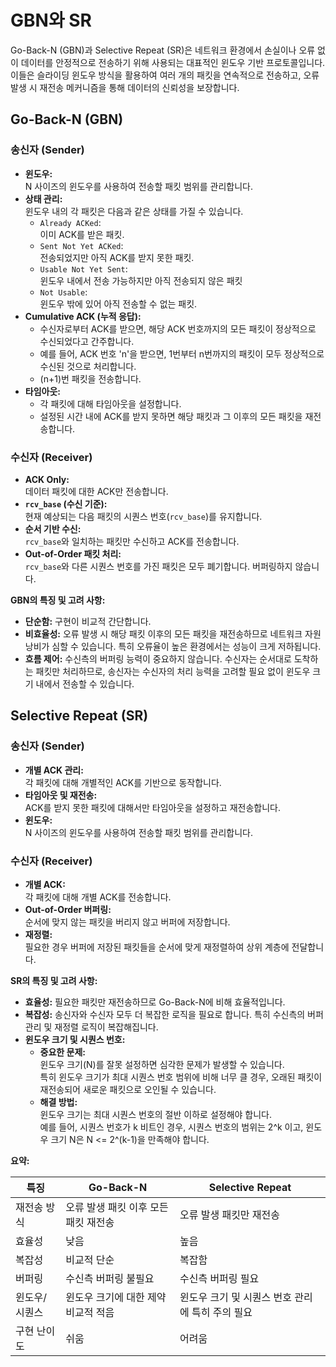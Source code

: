 # GBN와 SR

Go-Back-N (GBN)과 Selective Repeat (SR)은 네트워크 환경에서 손실이나 오류 없이 데이터를 안정적으로 전송하기 위해 사용되는 대표적인 윈도우 기반 프로토콜입니다.  
이들은 슬라이딩 윈도우 방식을 활용하여 여러 개의 패킷을 연속적으로 전송하고, 오류 발생 시 재전송 메커니즘을 통해 데이터의 신뢰성을 보장합니다.

## Go-Back-N (GBN)

### 송신자 (Sender)

- **윈도우:**  
  N 사이즈의 윈도우를 사용하여 전송할 패킷 범위를 관리합니다.
- **상태 관리:**  
  윈도우 내의 각 패킷은 다음과 같은 상태를 가질 수 있습니다.
  - `Already ACKed`:  
    이미 ACK를 받은 패킷.
  - `Sent Not Yet ACKed`:  
    전송되었지만 아직 ACK를 받지 못한 패킷.
  - `Usable Not Yet Sent`:  
    윈도우 내에서 전송 가능하지만 아직 전송되지 않은 패킷
  - `Not Usable`:  
    윈도우 밖에 있어 아직 전송할 수 없는 패킷.
- **Cumulative ACK (누적 응답):**
  - 수신자로부터 ACK를 받으면, 해당 ACK 번호까지의 모든 패킷이 정상적으로 수신되었다고 간주합니다.
  - 예를 들어, ACK 번호 'n'을 받으면, 1번부터 n번까지의 패킷이 모두 정상적으로 수신된 것으로 처리합니다.
  - (n+1)번 패킷을 전송합니다.
- **타임아웃:**
  - 각 패킷에 대해 타임아웃을 설정합니다.
  - 설정된 시간 내에 ACK를 받지 못하면 해당 패킷과 그 이후의 모든 패킷을 재전송합니다.

### 수신자 (Receiver)

- **ACK Only:**  
  데이터 패킷에 대한 ACK만 전송합니다.
- **`rcv_base` (수신 기준):**  
  현재 예상되는 다음 패킷의 시퀀스 번호(`rcv_base`)를 유지합니다.
- **순서 기반 수신:**  
  `rcv_base`와 일치하는 패킷만 수신하고 ACK를 전송합니다.
- **Out-of-Order 패킷 처리:**  
  `rcv_base`와 다른 시퀀스 번호를 가진 패킷은 모두 폐기합니다. 버퍼링하지 않습니다.

**GBN의 특징 및 고려 사항:**

- **단순함:** 구현이 비교적 간단합니다.
- **비효율성:** 오류 발생 시 해당 패킷 이후의 모든 패킷을 재전송하므로 네트워크 자원 낭비가 심할 수 있습니다. 특히 오류율이 높은 환경에서는 성능이 크게 저하됩니다.
- **흐름 제어:** 수신측의 버퍼링 능력이 중요하지 않습니다. 수신자는 순서대로 도착하는 패킷만 처리하므로, 송신자는 수신자의 처리 능력을 고려할 필요 없이 윈도우 크기 내에서 전송할 수 있습니다.

## Selective Repeat (SR)

### 송신자 (Sender)

- **개별 ACK 관리:**  
  각 패킷에 대해 개별적인 ACK를 기반으로 동작합니다.
- **타임아웃 및 재전송:**  
  ACK를 받지 못한 패킷에 대해서만 타임아웃을 설정하고 재전송합니다.
- **윈도우:**  
  N 사이즈의 윈도우를 사용하여 전송할 패킷 범위를 관리합니다.

### 수신자 (Receiver)

- **개별 ACK:**  
  각 패킷에 대해 개별 ACK를 전송합니다.
- **Out-of-Order 버퍼링:**  
  순서에 맞지 않는 패킷을 버리지 않고 버퍼에 저장합니다.
- **재정렬:**  
  필요한 경우 버퍼에 저장된 패킷들을 순서에 맞게 재정렬하여 상위 계층에 전달합니다.

**SR의 특징 및 고려 사항:**

- **효율성:** 필요한 패킷만 재전송하므로 Go-Back-N에 비해 효율적입니다.
- **복잡성:** 송신자와 수신자 모두 더 복잡한 로직을 필요로 합니다. 특히 수신측의 버퍼 관리 및 재정렬 로직이 복잡해집니다.
- **윈도우 크기 및 시퀀스 번호:**
  - **중요한 문제:**  
    윈도우 크기(N)를 잘못 설정하면 심각한 문제가 발생할 수 있습니다.  
    특히 윈도우 크기가 최대 시퀀스 번호 범위에 비해 너무 클 경우, 오래된 패킷이 재전송되어 새로운 패킷으로 오인될 수 있습니다.
  - **해결 방법:**  
    윈도우 크기는 최대 시퀀스 번호의 절반 이하로 설정해야 합니다.  
    예를 들어, 시퀀스 번호가 k 비트인 경우, 시퀀스 번호의 범위는 2^k 이고, 윈도우 크기 N은 N <= 2^(k-1)을 만족해야 합니다.

**요약:**

| 특징          | Go-Back-N                            | Selective Repeat                                 |
| ------------- | ------------------------------------ | ------------------------------------------------ |
| 재전송 방식   | 오류 발생 패킷 이후 모든 패킷 재전송 | 오류 발생 패킷만 재전송                          |
| 효율성        | 낮음                                 | 높음                                             |
| 복잡성        | 비교적 단순                          | 복잡함                                           |
| 버퍼링        | 수신측 버퍼링 불필요                 | 수신측 버퍼링 필요                               |
| 윈도우/시퀀스 | 윈도우 크기에 대한 제약 비교적 적음  | 윈도우 크기 및 시퀀스 번호 관리에 특히 주의 필요 |
| 구현 난이도   | 쉬움                                 | 어려움                                           |
